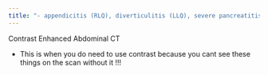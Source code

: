 ```yaml
---
title: "- appendicitis (RLQ), diverticulitis (LLQ), severe pancreatitis - malignancy  - hematuria r/o renal mass  - trauma - small bowel obstruction  - sepsis  - AAA, aortic dissection, renal artery stenosis,"
---
```

Contrast Enhanced Abdominal CT 
* This is when you do need to use contrast because you cant see these things on the scan without it !!!

